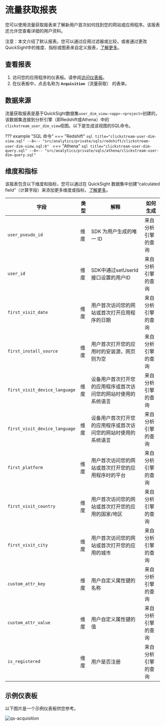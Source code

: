 # 流量获取报表 
您可以使用流量获取报表来了解新用户首次如何找到您的网站或应用程序。该报表还允许您查看详细的用户资料。

注意：本文介绍了默认报表。您可以通过应用过滤器或比较，或者通过更改QuickSight中的维度、指标或图表来自定义报表，[了解更多](https://docs.aws.amazon.com/quicksight/latest/user/working-with-visuals.html)。

## 查看报表

1. 访问您的应用程序的仪表板。请参阅[访问仪表板](index.md)。
2. 在仪表板中，点击名称为 **`Acquisition`**（流量获取） 的表单。

## 数据来源

流量获取报表是基于QuickSight数据集`user_dim_view-<app>-<project>`创建的，该数据集连接到分析引擎（即Redshift或Athena）中的`clickstream_user_dim_view`视图。以下是生成该视图的SQL命令。

??? example "SQL 命令"
    === "Redshift"
        ```sql title="clickstream-user-dim-view.sql"
        --8<-- "src/analytics/private/sqls/redshift/clickstream-user-dim-view.sql:6"
        ```
    === "Athena"
        ```sql title="clickstream-user-dim-query.sql"
        --8<-- "src/analytics/private/sqls/athena/clickstream-user-dim-query.sql"
        ```

## 维度和指标
该报表包含以下维度和指标，您可以通过在 QuickSight 数据集中创建“calculated field”（计算字段）来添加更多维度或指标，[了解更多](https://docs.aws.amazon.com/quicksight/latest/user/adding-a-calculated-field-analysis.html)。

| 字段                            | 类型| 解释                            | 如何生成      |
|-------------------------------|----|-------------------------------|-----------|
| `user_pseudo_id`              | 维度 | SDK 为用户生成的唯一 ID               | 来自分析引擎的查询 |
| `user_id`                     | 维度 | SDK中通过setUserId接口设置的用户ID      | 来自分析引擎的查询 |
| `first_visit_date`            | 维度 | 用户首次访问您的网站或首次打开应用程序的日期        | 来自分析引擎的查询 |
| `first_install_source`        | 维度 | 用户首次打开您的应用时的安装源，网页则为空         | 来自分析引擎的查询 |
| `first_visit_device_language` | 维度 | 设备用户首次打开您的应用程序或首次访问您的网站时使用的系统语言 | 来自分析引擎的查询 |
| `first_visit_device_language` | 维度 | 设备用户首次打开您的应用程序或首次访问您的网站时使用的系统语言 | 来自分析引擎的查询 |
| `first_platform`              | 维度 | 用户首次访问您的网站或首次打开您的应用程序时的平台     | 来自分析引擎的查询 |
| `first_visit_country`         | 维度| 用户首次访问您的网站或首次打开您的应用的国家/地区     | 来自分析引擎的查询 |
| `first_visit_city`            | 维度 | 用户首次访问您的网站或首次打开您的应用的城市        | 来自分析引擎的查询 |
| `custom_attr_key`             | 维度| 用户自定义属性键的名称                   | 来自分析引擎的查询 |
| `custom_attr_value`           | 维度| 用户自定义属性键的值                    | 来自分析引擎的查询 |
| `is_registered`               | 维度| 用户是否注册                        | 来自分析引擎的查询 |


## 示例仪表板
以下图片是一个示例仪表板供您参考。

![qs-acquisition](../images/dashboard/acquisition.jpg)




